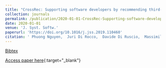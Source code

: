 ```yaml
---
title: "CrossRec: Supporting software developers by recommending third-party libraries"
collection: journals
permalink: /publication/2020-01-01-CrossRec-Supporting-software-developers-by-recommending-third-party-libraries
date: 2020-01-01
venue: 'J. Syst. Softw.'
paperurl: 'https://doi.org/10.1016/j.jss.2019.110460'
citation: ' Phuong Nguyen,  Juri Di Rocco,  Davide Di Ruscio,  Massimiliano Di Penta, &quot;CrossRec: Supporting software developers by recommending third-party libraries.&quot; J. Syst. Softw., 2020.'
---
```

[Bibtex](https://dblp.org/rec/journals/jss/NguyenRRP20.bib)

[Access paper here](https://doi.org/10.1016/j.jss.2019.110460){:target="_blank"}
